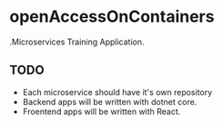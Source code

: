 # openAccessOnContainers
.Microservices Training Application.

## TODO
- Each microservice should have it's own repository
- Backend apps will be written with dotnet core.
- Froentend apps will be  written with React.
